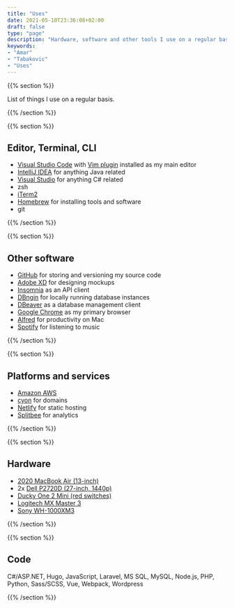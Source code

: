 ```yaml
---
title: "Uses"
date: 2021-05-10T23:36:08+02:00
draft: false
type: "page"
description: "Hardware, software and other tools I use on a regular basis."
keywords:
- "Amar"
- "Tabakovic"
- "Uses"
---
```

{{% section %}}

List of things I use on a regular basis.


{{% /section %}}


{{% section %}}

## Editor, Terminal, CLI
- [Visual Studio Code](https://code.visualstudio.com/) with [Vim plugin](https://marketplace.visualstudio.com/items?itemName=vscodevim.vim) installed as my main editor
- [IntelliJ IDEA](https://www.jetbrains.com/de-de/idea/) for anything Java related
- [Visual Studio](https://visualstudio.microsoft.com/de/) for anything C# related
- zsh
- [iTerm2](https://iterm2.com/)
- [Homebrew](https://brew.sh/) for installing tools and software
- git

{{% /section %}}


{{% section %}}

## Other software
- [GitHub](https://github.com) for storing and versioning my source code
- [Adobe XD](https://www.adobe.com/ch_de/products/xd.html) for designing mockups
- [Insomnia](https://insomnia.rest/) as an API client
- [DBngin](https://dbngin.com/) for locally running database instances
- [DBeaver](https://dbeaver.io/) as a database management client
- [Google Chrome](https://www.google.com/intl/de/chrome/) as my primary browser
- [Alfred](https://alfredapp.com) for productivity on Mac
- [Spotify](https://www.spotify.com/) for listening to music


{{% /section %}}

{{% section %}}

## Platforms and services
- [Amazon AWS](https://aws.amazon.com)
- [cyon](https://cyon.ch) for domains
- [Netlify](https://netlify.com) for static hosting
- [Splitbee](https://splitbee.io) for analytics

{{% /section %}}


{{% section %}}

## Hardware
- [2020 MacBook Air (13-inch)](https://www.digitec.ch/de/s1/product/apple-macbook-air-late-2020-1330-retina-m1-8gb-256gb-notebook-14167594?gclid=CjwKCAjw1uiEBhBzEiwAO9B_HcpwhQcSg73w2rJxy0VRNbOjRhARSuR7xsgxkr893Q97fhJUTKhBfRoCxfIQAvD_BwE&gclsrc=aw.ds)
- 2x [Dell P2720D (27-inch, 1440p)](https://www.digitec.ch/de/s1/product/dell-p2720d-27-2560-x-1440-pixels-monitor-12398578)
- [Ducky One 2 Mini (red switches)](digitec.ch/de/s1/product/ducky-one-2-mini-de-kabelgebunden-tastatur-10934735)
- [Logitech MX Master 3](https://www.digitec.ch/de/s1/product/logitech-mx-master-3-for-mac-kabellos-maus-11873888)
- [Sony WH-1000XM3](https://www.digitec.ch/de/s1/product/sony-wh-1000xm3-anc-kopfhoerer-9398808?gclid=CjwKCAjwnPOEBhA0EiwA609Rec8L7zSiYQycspArQt0kkI1qAEg4CE1mNAm4OFUezBEworc7TyMMLBoC7QgQAvD_BwE&gclsrc=aw.ds)


{{% /section %}}


{{% section %}}

## Code
C#/ASP.NET, Hugo, JavaScript, Laravel, MS SQL, MySQL, Node.js, PHP, Python, Sass/SCSS, Vue, Webpack, Wordpress

{{% /section %}}

